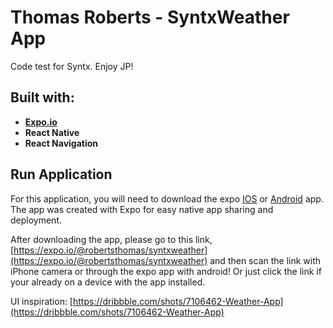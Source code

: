 
# Thomas Roberts - SyntxWeather App

Code test for Syntx. Enjoy JP!

## Built with:

* **[Expo.io](https://expo.io/)**
* **React Native**
* **React Navigation**

## Run Application

For this application, you will need to download the expo [IOS](https://apps.apple.com/us/app/expo-client/id982107779) or [Android](https://play.google.com/store/apps/details?id=host.exp.exponent&referrer=www) app. The app was created with Expo for easy native app sharing and deployment.

After downloading the app, please go to this link,
[https://expo.io/@robertsthomas/syntxweather](https://expo.io/@robertsthomas/syntxweather)
and then scan the link with iPhone camera or through the expo app with android! Or just click the link if your already on a device with the app installed.

UI inspiration: [https://dribbble.com/shots/7106462-Weather-App](https://dribbble.com/shots/7106462-Weather-App)


